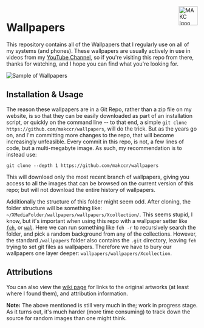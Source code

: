 <a href="https://makc.co">
    <img src="https://makccr.github.io/images/github-header.svg" alt="MAKC lgoo" title="MAKC" align="right" height="50" />
</a>

# Wallpapers
This repository contains all of the Wallpapers that I regularly use on all of my systems (and phones). These wallpapers are usually actively in use in videos from my [YouTube Channel](https://www.youtube.com/user/mackenziegcriswell), so if you're visiting this repo from there, thanks for watching, and I hope you can find what you're looking for. 

![Sample of Wallpapers](https://raw.githubusercontent.com/makccr/wallpapers/master/thumb.jpg)

## Installation & Usage
The reason these wallpapers are in a Git Repo, rather than a zip file on my website, is so that they can be easily downloaded as part of an installation script, or quickly on the command line -- to that end, a simple ``git clone https://github.com/makccr/wallpapers``, will do the trick. But as the years go on, and I'm committing more changes to the repo, that will become increasingly unfeasible. Every commit in this repo, is not, a few lines of code, but a multi-megabyte image. As such, my recommendation is to instead use: 

```
git clone --depth 1 https://github.com/makccr/wallpapers
```

This will download only the most recent branch of wallpapers, giving you access to all the images that can be browsed on the current version of this repo; but will not download the entire history of wallpapers. 

Additionally the structure of this folder might seem odd. After cloning, the folder structure will be something like: ``~/XMediaFolder/wallpapers/wallpapers/Xcollection/``. This seems stupid, I know, but it's important when using this repo with a wallpaper setter like [``feh``](https://www.bristolwatch.com/debian/feh.htm), or [``wal``](https://github.com/dylanaraps/pywal). Here we can run something like ``feh -r`` to recursively search the folder, and pick a random background from any of the collections. However, the standard ``/wallpapers`` folder also contains the ``.git`` directory, leaving ``feh`` trying to set git files as wallpapers. Therefore we have to bury our wallpapers one layer deeper: ``wallpapers/wallpapers/Xcollection``.

## Attributions
You can also view the [wiki page](https://github.com/makccr/wallpapers/wiki/Attributions) for links to the original artworks (at least where I found them), and attribution information. 

**Note:** The above mentioned is still very much in the; work in progress stage. As it turns out, it's much harder (more time consuming) to track down the source for random images than one might think.